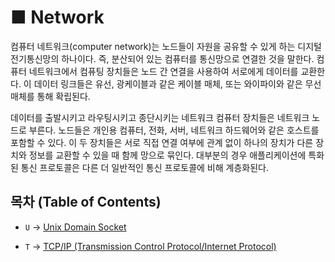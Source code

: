 # ■ Network

컴퓨터 네트워크(computer network)는 노드들이 자원을 공유할 수 있게 하는 디지털 전기통신망의 하나이다. 즉, 분산되어 있는 컴퓨터를 통신망으로 연결한 것을 말한다. 컴퓨터 네트워크에서 컴퓨팅 장치들은 노드 간 연결을 사용하여 서로에게 데이터를 교환한다. 이 데이터 링크들은 유선, 광케이블과 같은 케이블 매체, 또는 와이파이와 같은 무선 매체를 통해 확립된다.

데이터를 출발시키고 라우팅시키고 종단시키는 네트워크 컴퓨터 장치들은 네트워크 노드로 부른다. 노드들은 개인용 컴퓨터, 전화, 서버, 네트워크 하드웨어와 같은 호스트를 포함할 수 있다. 이 두 장치들은 서로 직접 연결 여부에 관계 없이 하나의 장치가 다른 장치와 정보를 교환할 수 있을 때 함께 망으로 묶인다. 대부분의 경우 애플리케이션에 특화된 통신 프로토콜은 다른 더 일반적인 통신 프로토콜에 비해 계층화된다.

## 목차 (Table of Contents)

* `U` → [Unix Domain Socket](https://github.com/ChangYeop-Yang/Study-Network/tree/main/Unix%20Domain%20Socket)

* `T` → [TCP/IP (Transmission Control Protocol/Internet Protocol)]()
